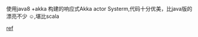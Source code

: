 使用java8 +akka 构建的响应式Akka actor Systerm,代码十分优美，比java版的漂亮不少 ☺,堪比scala

[ref](http://www.infoq.com/cn/articles/Building-Reactive-Applications-with-Akka)